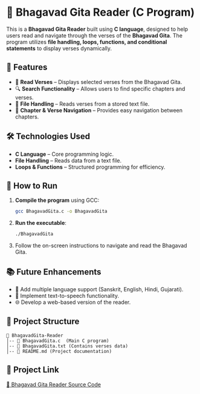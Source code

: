 
# 📖 Bhagavad Gita Reader (C Program)  

This is a **Bhagavad Gita Reader** built using **C language**, designed to help users read and navigate through the verses of the **Bhagavad Gita**. The program utilizes **file handling, loops, functions, and conditional statements** to display verses dynamically.  

## 🚀 Features  

- 📜 **Read Verses** – Displays selected verses from the Bhagavad Gita.  
- 🔍 **Search Functionality** – Allows users to find specific chapters and verses.  
- 📂 **File Handling** – Reads verses from a stored text file.  
- 🔢 **Chapter & Verse Navigation** – Provides easy navigation between chapters.  

## 🛠️ Technologies Used  

- **C Language** – Core programming logic.  
- **File Handling** – Reads data from a text file.  
- **Loops & Functions** – Structured programming for efficiency.  

## 📌 How to Run  

1. **Compile the program** using GCC:  
   ```bash
   gcc BhagavadGita.c -o BhagavadGita
   ```
2. **Run the executable**:  
   ```bash
   ./BhagavadGita
   ```
3. Follow the on-screen instructions to navigate and read the Bhagavad Gita.  

## 📚 Future Enhancements  

- 📖 Add multiple language support (Sanskrit, English, Hindi, Gujarati).  
- 🎤 Implement text-to-speech functionality.  
- 🌐 Develop a web-based version of the reader.  

## 📂 Project Structure  

```
📁 BhagavadGita-Reader  
│-- 📄 BhagavadGita.c  (Main C program)  
│-- 📄 BhagavadGita.txt (Contains verses data)  
│-- 📄 README.md (Project documentation)  
```

## 🔗 Project Link  

[📂 Bhagavad Gita Reader Source Code](https://github.com/Akash-Kamaliya/BhagavadGita/blob/main/BhagavadGita.c)  
